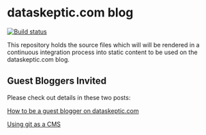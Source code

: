 # dataskeptic.com blog

[![Build status](https://travis-ci.org/USERNAME/travis-lab.svg?master)](https://travis-ci.org/USERNAME)

This repository holds the source files which will will be rendered 
in a continuous integration process into static content to be used 
on the dataskeptic.com blog.

## Guest Bloggers Invited

Please check out details in these two posts:

[How to be a guest blogger on dataskeptic.com](http://dataskeptic.com/blog/meta/2016/how-to-be-a-guest-blogger-on-dataskeptic.com)

[Using git as a CMS](http://dataskeptic.com/blog/meta/2017/using-git-as-a-cms)
